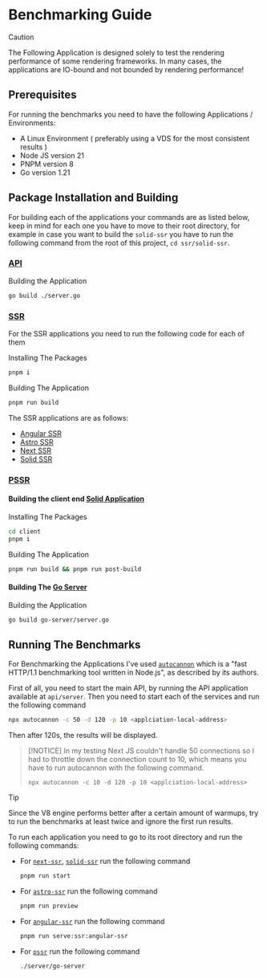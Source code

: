# Benchmarking Guide

> [!CAUTION]
> The Following Application is designed solely to test the rendering performance of some rendering frameworks. In many cases, the applications are IO-bound and not bounded by rendering performance!  

## Prerequisites

For running the benchmarks you need to have the following Applications / Environments:
  - A Linux Environment ( preferably using a VDS for the most consistent results )
  - Node JS version 21
  - PNPM version 8
  - Go version 1.21

## Package Installation and Building

For building each of the applications your commands are as listed below, keep in mind for each one you have to move to their root directory, for example in case you want to build the `solid-ssr` you have to run the following command from the root of this project, `cd ssr/solid-ssr`.

### [API](./api)

Building the Application
```bash
go build ./server.go
```

### [SSR](./ssr/)
For the SSR applications you need to run the following code for each of them

Installing The Packages
```bash
pnpm i
```

Building The Application
```bash
pnpm run build
```
The SSR applications are as follows: 

- [Angular SSR](./ssr/angular-ssr)
- [Astro SSR](./ssr/astro-ssr)
- [Next SSR](./ssr/next-ssr)
- [Solid SSR](./ssr/solid-ssr)

### [PSSR](./pssr)

#### Building the client end [Solid Application](./pssr/client/)

Installing The Packages
```bash
cd client
pnpm i
```

Building The Application
```bash
pnpm run build && pnpm run post-build
```

#### Building The [Go Server](./pssr/go-server/)

Building the Application
```bash
go build go-server/server.go
```

## Running The Benchmarks

For Benchmarking the Applications I've used [`autocannon`](https://github.com/mcollina/autocannon) which is a "fast HTTP/1.1 benchmarking tool written in Node.js", as described by its authors.

First of all, you need to start the main API, by running the API application available at `api/server`. Then you need to start each of the services and run the following command

```bash
npx autocannon -c 50 -d 120 -p 10 <applciation-local-address>
```

Then after 120s, the results will be displayed.

> [!NOTICE]
> In my testing Next JS couldn't handle 50 connections so I had to throttle down the connection count to 10, which means you have to run autocannon with the following command.
> ```
> npx autocannon -c 10 -d 120 -p 10 <applciation-local-address>
> ```

> [!TIP]
> Since the V8 engine performs better after a certain amount of warmups, try to run the benchmarks at least twice and ignore the first run results.

To run each application you need to go to its root directory and run the following commands:

- For [`next-ssr`](./ssr/next-ssr), [`solid-ssr`](./ssr/solid-ssr/) run the following command
  ```bash
  pnpm run start
  ```
- For [`astro-ssr`](./ssr/astro-ssr) run the following command
  ```bash
  pnpm run preview
  ```
- For [`angular-ssr`](./ssr/angular-ssr) run the following command
  ```bash
  pnpm run serve:ssr:angular-ssr
  ```
- For [`pssr`](./pssr) run the following command
  ```bash
  ./server/go-server
  ```